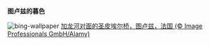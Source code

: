 
**图卢兹的暮色**

![bing-wallpaper](https://www.bing.com/th?id=OHR.ToulouseBridge_ZH-CN3930246927_1920x1080.jpg)
[加龙河对面的圣皮埃尔桥，图卢兹，法国 (© Image Professionals GmbH/Alamy)](https://www.bing.com/search?q=%E5%9B%BE%E5%8D%A2%E5%85%B9&amp;form=hpcapt&amp;mkt=zh-cn)
  